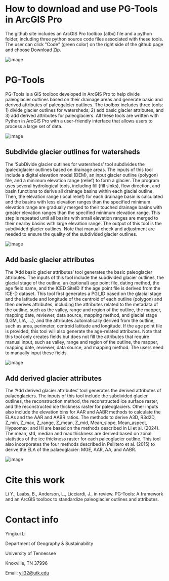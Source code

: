 # How to download and use PG-Tools in ArcGIS Pro
The github site includes an ArcGIS Pro toolbox (atbx) file and a python folder, including three python source code files associated with these tools. The user can click "Code" (green color) on the right side of the github page and choose Download Zip.

![image](https://github.com/user-attachments/assets/70915862-aa04-4502-be73-756a768345ee)


# PG-Tools
PG-Tools is a GIS toolbox developed in ArcGIS Pro to help divide paleoglacier outlines based on their drainage areas and generate basic and derived attributes of paleogalcier outlines. The toolbox includes three tools: 1) divide glacier outlines for watersheds; 
2) add basic glacier attributes, and 3) add derived attributes for paleoglaciers. All these tools are written with Python in ArcGIS Pro with a user-friendly interface that allows users to process a large set of data.

![image](https://github.com/user-attachments/assets/df9561da-d43f-47c9-b5f3-2691a0e4bb0d)


## Subdivide glacier outlines for watersheds 
The ‘SubDivide glacier outlines for watersheds’ tool subdivides the (paleo)glacier outlines based on drainage areas. The inputs of this tool include a digital elevation model (DEM), an input glacier outline (polygon) file,
and a minimum elevation range (relief) to form a glacier. The program uses several hydrological tools, including fill (fill sinks), flow direction, and basin functions to derive all drainage basins within each glacial 
outline. Then, the elevation range (local relief) for each drainage basin is calculated and the basins with less elevation ranges than the specified minimum elevation range are gradually merged to their touched drainage 
basins with greater elevation ranges than the specified minimum elevation range. This step is repeated until all basins with small elevation ranges are merged to their nearby basins with large elevation range. 
The output of this tool is the subdivided glacier outlines. Note that manual check and adjustment are needed to ensure the quality of the subdivided glacier outlines. 

![image](https://github.com/user-attachments/assets/4fc432d2-ce40-4af6-abf2-fb658f4d17a1)


## Add basic glacier attributes
The ‘Add basic glacier attributes’ tool generates the basic paleoglacier attributes. The inputs of this tool include the subdivided glacier outlines, the glacial stage of the outline, an (optional) age point file, 
dating method, the age field name, and the ICED SiteID if the age point file is derived from the ICE-D dataset. This tool first generates a PGI_ID based on the glacial stage and the latitude and longitude of the centroid 
of each outline (polygon) and then derives attributes, including the attributes related to the metadata of the outline, such as the valley, range and region of the outline, the mapper, mapping date, reviewer, data source, 
mapping method, and glacial stage (LGM, LIA, …), and the attributes automatically derived from the outline, such as area, perimeter, centroid latitude and longitude. If the age point file is provided, this tool will also 
generate the age-related attributes. Note that this tool only creates fields but does not fill the attributes that require manual input, such as valley, range and region of the outline, the mapper, mapping date, reviewer, 
data source, and mapping method. The users need to manually input these fields.

![image](https://github.com/user-attachments/assets/13605d94-0b46-4cc8-8073-2abb0e63dc4c)
 

## Add derived glacier attributes
The ‘Add derived glacier attributes’ tool generates the derived attributes of palaeoglaciers. The inputs of this tool include the subdivided glacier outlines, the reconstruction method, the reconstructed ice surface 
raster, and the reconstructed ice thickness raster for paleoglaciers. Other inputs also include the elevation bins for AAR and AABR methods to calculate the ELAs and the AAR and AABR ratios. The methods to derive A3D, R3d2D, 
Z_min, Z_max, Z_range, Z_mean, Z_mid, Mean_slope, Mean_aspect, Hypsomax, and HI are based on the methods described in Li et al. (2024). The mean, std, median and max thickness are derived based on zonal statistics of 
the ice thickness raster for each paleoglacier outline. This tool also incorporates the four methods described in Pellitero et al. (2015) to derive the ELA of the palaeoglacier: MGE, AAR, AA, and AABR.

![image](https://github.com/user-attachments/assets/66f42062-f233-4420-ad5f-dd5bd93ef6ca)


# Cite this work
Li Y., Laabs, B., Anderson, L., Licciardi, J., in review. PG-Tools: A framework and an ArcGIS toolbox to standardize paleoglacier outlines and attributes.

# Contact info
Yingkui Li

Department of Geography & Sustainability

University of Tennessee

Knoxville, TN 37996

Email: yli32@utk.edu
